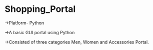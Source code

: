 # Shopping_Portal

->Platform- Python

->A basic GUI portal using Python 

->Consisted of three categories Men, Women and Accessories Portal.
